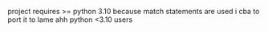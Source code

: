 project requires >= python 3.10 because match statements are used i cba to port it to lame ahh python <3.10 users
